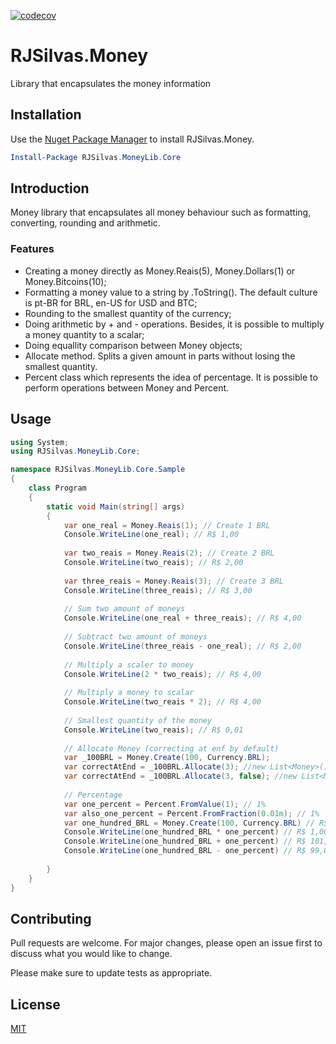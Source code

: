 [![codecov](https://codecov.io/gh/renatojsilvas/RJSilvas.Money/branch/main/graph/badge.svg?token=Oj3jIL6EgU)](https://codecov.io/gh/renatojsilvas/RJSilvas.Money)

# RJSilvas.Money
Library that encapsulates the money information

## Installation

Use the [Nuget Package Manager](https://www.nuget.org/) to install RJSilvas.Money.

```powershell
Install-Package RJSilvas.MoneyLib.Core
```

## Introduction

Money library that encapsulates all money behaviour such as formatting, converting, rounding and arithmetic.

### Features

- Creating a money directly as Money.Reais(5), Money.Dollars(1) or Money.Bitcoins(10);
- Formatting a money value to a string by .ToString(). The default culture is pt-BR for BRL, en-US for USD and BTC;
- Rounding to the smallest quantity of the currency;
- Doing arithmetic by + and - operations. Besides, it is possible to multiply a money quantity to a scalar;
- Doing equallity comparison between Money objects;
- Allocate method. Splits a given amount in parts without losing the smallest quantity.
- Percent class which represents the idea of percentage. It is possible to perform operations between Money and Percent.


## Usage

```csharp
using System;
using RJSilvas.MoneyLib.Core;

namespace RJSilvas.MoneyLib.Core.Sample
{
    class Program
    {
        static void Main(string[] args)
        {
            var one_real = Money.Reais(1); // Create 1 BRL
            Console.WriteLine(one_real); // R$ 1,00
            
            var two_reais = Money.Reais(2); // Create 2 BRL
            Console.WriteLine(two_reais); // R$ 2,00
            
            var three_reais = Money.Reais(3); // Create 3 BRL
            Console.WriteLine(three_reais); // R$ 3,00           
           
            // Sum two amount of moneys
            Console.WriteLine(one_real + three_reais); // R$ 4,00
            
            // Subtract two amount of moneys
            Console.WriteLine(three_reais - one_real); // R$ 2,00
            
            // Multiply a scaler to money
            Console.WriteLine(2 * two_reais); // R$ 4,00
            
            // Multiply a money to scalar
            Console.WriteLine(two_reais * 2); // R$ 4,00
            
            // Smallest quantity of the money
            Console.WriteLine(two_reais); // R$ 0,01
            
            // Allocate Money (correcting at enf by default)            
            var _100BRL = Money.Create(100, Currency.BRL);                       
            var correctAtEnd = _100BRL.Allocate(3); //new List<Money>() { Money.Create(33.33m, Currency.BRL), Money.Create(33.33m, Currency.BRL), Money.Create(33.34m, Currency.BRL) };
            var correctAtEnd = _100BRL.Allocate(3, false); //new List<Money>() { Money.Create(33.34m, Currency.BRL), Money.Create(33.33m, Currency.BRL), Money.Create(33.33m, Currency.BRL) };
            
            // Percentage
            var one_percent = Percent.FromValue(1); // 1%
            var also_one_percent = Percent.FromFraction(0.01m); // 1%
            var one_hundred_BRL = Money.Create(100, Currency.BRL) // R$ 100,00
            Console.WriteLine(one_hundred_BRL * one_percent) // R$ 1,00
            Console.WriteLine(one_hundred_BRL + one_percent) // R$ 101,00
            Console.WriteLine(one_hundred_BRL - one_percent) // R$ 99,00
            
        }
    }
}
```

## Contributing
Pull requests are welcome. For major changes, please open an issue first to discuss what you would like to change.

Please make sure to update tests as appropriate.

## License
[MIT](https://choosealicense.com/licenses/mit/)
